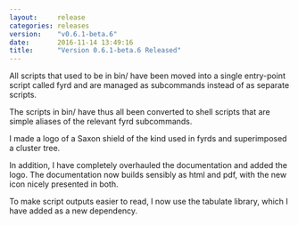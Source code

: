 ```yaml
---
layout:     release
categories: releases
version:    "v0.6.1-beta.6"
date:       2016-11-14 13:49:16
title:      "Version 0.6.1-beta.6 Released"
---
```


All scripts that used to be in bin/ have been moved into a single
entry-point script called fyrd and are managed as subcommands instead
of as separate scripts.

The scripts in bin/ have thus all been converted to shell scripts that
are simple aliases of the relevant fyrd subcommands.

<!--break-->

I made a logo of a Saxon shield of the kind used in fyrds and
superimposed a cluster tree.

In addition, I have completely overhauled the documentation and added
the logo. The documentation now builds sensibly as html and pdf, with
the new icon nicely presented in both.

To make script outputs easier to read, I now use the tabulate library,
which I have added as a new dependency.

